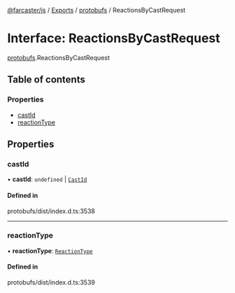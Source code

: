 [@farcaster/js](../README.md) / [Exports](../modules.md) / [protobufs](../modules/protobufs.md) / ReactionsByCastRequest

# Interface: ReactionsByCastRequest

[protobufs](../modules/protobufs.md).ReactionsByCastRequest

## Table of contents

### Properties

- [castId](protobufs.ReactionsByCastRequest.md#castid)
- [reactionType](protobufs.ReactionsByCastRequest.md#reactiontype)

## Properties

### castId

• **castId**: `undefined` \| [`CastId`](../modules/protobufs.md#castid)

#### Defined in

protobufs/dist/index.d.ts:3538

___

### reactionType

• **reactionType**: [`ReactionType`](../enums/protobufs.ReactionType.md)

#### Defined in

protobufs/dist/index.d.ts:3539
